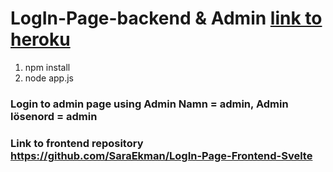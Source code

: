 # LogIn-Page-backend & Admin [link to heroku](https://loginpagebackend.herokuapp.com/)

1. npm install 
2. node app.js

### Login to admin page using Admin Namn = admin, Admin lösenord = admin

### Link to frontend repository https://github.com/SaraEkman/LogIn-Page-Frontend-Svelte
